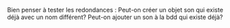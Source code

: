 Bien penser à tester les redondances :
Peut-on créer un objet son qui existe déjà avec un nom différent?
Peut-on ajouter un son à la bdd qui existe déjà?